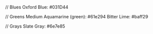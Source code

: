 
// Blues
Oxford Blue: #031D44


// Greens
Medium Aquamarine (green): #61e294
Bitter Lime: #baff29

// Grays
Slate Gray: #6e7e85